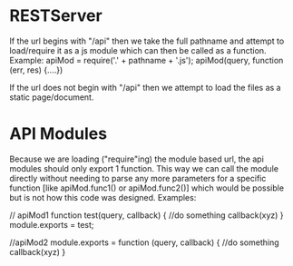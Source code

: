 ﻿# RESTServer

If the url begins with "/api" then we take the full pathname and attempt to load/require it as a js module which can then be called as a function.
Example:
apiMod = require('.' + pathname + '.js');
apiMod(query, function (err, res) {....})

If the url does not begin with "/api" then we attempt to load the files as a static page/document.

API Modules
===========
Because we are loading ("require"ing) the module based url, the api modules should only export 1 function.
This way we can call the module directly without needing to parse any more parameters for a specific function [like apiMod.func1() or apiMod.func2()] which would be possible but is not how this code was designed.
Examples:

// apiMod1
function test(query, callback) {
    //do something
	callback(xyz)
}
module.exports = test;

//apiMod2
module.exports = function (query, callback) {
	//do something
	callback(xyz)
}